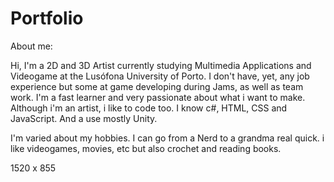 # Portfolio
 
About me:

Hi, I'm a 2D and 3D Artist currently studying Multimedia Applications and Videogame at the Lusófona University of Porto. I don't have, yet, any job experience but some at game developing during Jams, as well as team work. 
I'm a fast learner and very passionate about what i want to make. Although i'm an artist, i like to code too. I know c#, HTML, CSS and JavaScript. And a use mostly Unity.

I'm varied about my hobbies. I can go from a Nerd to a grandma real quick. i like videogames, movies, etc but also crochet and reading books. 

1520 x 855

